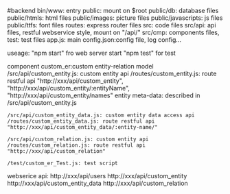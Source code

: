 #backend
bin/www: entry
public: mount on $root
public/db: database files
public/htmls: html files
public/images: picture files
public/javascripts: js files
public/ttfs: font files
routes: express router files
src: code files
src/api: api files, restful webservice style, mount on "/api/"
src/cmp: components files,
test: test files
app.js: main
config.json:config file, log config...

useage:
    "npm start" fro web server start
    "npm test" for test

component custom_er:custom entity-relation model
    /src/api/custom_entity.js: custom entity api
    /routes/custom_entity.js: route restful api "http://xxx/api/custom_entity", "http://xxx/api/custom_entity/:entityName", "http://xxx/api/custom_entity/names"
	entity meta-data: described in /src/api/custom_entity.js

	/src/api/custom_entity_data.js: custom entity data access api
    /routes/custom_entity_data.js: route restful api "http://xxx/api/custom_entity_data/:entity-name/"
	
    /src/api/custom_relation.js: custom entity api
    /routes/custom_relation.js: route restful api "http://xxx/api/custom_relation"
	
    /test/custom_er_Test.js: test script



webserice api:
http://xxx/api/users
http://xxx/api/custom_entity
http://xxx/api/custom_entity_data
http://xxx/api/custom_relation
